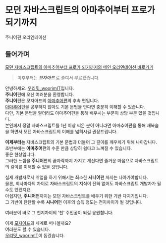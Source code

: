# 모던 자바스크립트의 아마추어부터 프로가 되기까지
주니어편 오리엔테이션

## 들어가며
[모던 자바스크립트의 아마추어부터 프로가 되기까지의 메인 오리엔테이션 바로가기](https://github.com/woorim960/modern-javascript-from-amateur-to-pro)

> 이후부터는 ***모자아프*** 로 줄여서 부르겠습니다.

안녕하세요. [우리밋_woorimIT](https://www.youtube.com/channel/UCS0F25vig_sPIQXMiK8IdSg)입니다.  
**주니어**편에 오신 여러분을 환영합니다.  
**주니어**편은 모자아프의 [아마추어편](https://url.kr/egd6i5)의 후속 편입니다.  
[아마추어](https://url.kr/egd6i5)편을 공부하지 않아도 기본 문법을 안다면 충분히 이해할 수 있습니다.  
다만, 기본 문법을 알더라도 아마추어편을 통해 배우시는 부분이 상당 부분 있을 것입니다.  
본인께서 정말 자바스크립트를 1년 이상 써온 분이 아니라면 아마추어편을 통해 재복습을 하면서 모던 자바스크립트의 이해를 넓히시길 권장드립니다.

**이제부터는** 자바스크립트의 기본 문법과 더불어 그 깊이를 깨우치기 위해 나아갑니다.  
초반부에는 **아마추어**편의 수준 만큼 상당히 쉽다고 느껴질 수 있습니다.  
좋은 현상입니다.  
그러한 느낌을 **주니어**편의 끝자락까지 가지고 계신다면 즐거운 마음으로 자바스크립트의 깊이를 이해할 수 있을 것입니다.  

실제 개발자로서 취업을 하기 위해서는 최소한 **시니어**편 까지는 나아가야합니다.  
물론, 회사마다의 차이로 자바스크립트의 지식이 전혀 없어도 자바스크립트 개발자가 될 수도 있겠지요.  
아쉽지만, **주니어**편까지는 모던 자바스크립트를 배우기 위한 기반 다지기입니다.  
그 기반이 탄탄할 수록 **시니어**편 이후의 습득 정도는 천지차이가 될 것입니다.  

여러분이 바로 그 천지차이의 '천' 주인공이 되길 응원합니다.

이제 [모자아프](https://github.com/woorim960/modern-javascript-from-amateur-to-pro)의 세계로 떠나볼까요?  
여러분도 할 수 있습니다.  
[우리밋_woorimIT](https://www.youtube.com/channel/UCS0F25vig_sPIQXMiK8IdSg)이 돕겠습니다.




